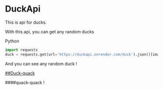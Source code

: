 # DuckApi
This is api for ducks.

With this api, you can get any random ducks

Python
```py
import requests
duck = requests.get(url='https://duckapi.onrender.com/duck').json()[image] # Url to duck
```

And you can see any random duck !

[##Duck-quack](https://duckapi.onrender.com/rawduck)

####quack-quack !
